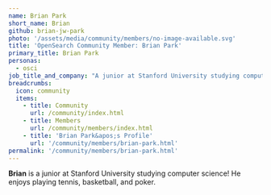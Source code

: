 ```yaml
---
name: Brian Park
short_name: Brian 
github: brian-jw-park
photo: '/assets/media/community/members/no-image-available.svg'
title: 'OpenSearch Community Member: Brian Park'
primary_title: Brian Park
personas:
  - osci
job_title_and_company: "A junior at Stanford University studying computer science"
breadcrumbs:
  icon: community
  items:
    - title: Community
      url: /community/index.html
    - title: Members
      url: /community/members/index.html
    - title: 'Brian Park&apos;s Profile'
      url: '/community/members/brian-park.html'
permalink: '/community/members/brian-park.html'
---
```


**Brian** is a junior at Stanford University studying computer science! He enjoys playing tennis, basketball, and poker.  
